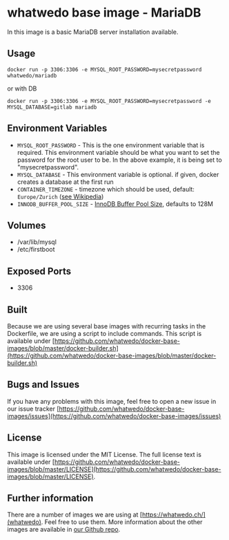 # whatwedo base image - MariaDB

In this image is a basic MariaDB server installation available.

## Usage

```
docker run -p 3306:3306 -e MYSQL_ROOT_PASSWORD=mysecretpassword whatwedo/mariadb
```

or with DB

```
docker run -p 3306:3306 -e MYSQL_ROOT_PASSWORD=mysecretpassword -e MYSQL_DATABASE=gitlab mariadb
```

## Environment Variables

* `MYSQL_ROOT_PASSWORD` - This is the one environment variable that is required. This environment variable should be what you want to set the password for the root user to be. In the above example, it is being set to "mysecretpassword".
* `MYSQL_DATABASE` - This environment variable is optional. if given, docker creates a database at the first run
* `CONTAINER_TIMEZONE` - timezone which should be used, default: `Europe/Zurich` ([see Wikipedia](https://en.wikipedia.org/wiki/List_of_tz_database_time_zones))
* `INNODB_BUFFER_POOL_SIZE` - [InnoDB Buffer Pool Size](https://mariadb.com/kb/en/mariadb/xtradbinnodb-server-system-variables/#innodb_buffer_pool_size), defaults to 128M

## Volumes

* /var/lib/mysql
* /etc/firstboot

## Exposed Ports

* 3306

## Built

Because we are using several base images with recurring tasks in the Dockerfile, we are using a script to include commands. This script is available under [https://github.com/whatwedo/docker-base-images/blob/master/docker-builder.sh](https://github.com/whatwedo/docker-base-images/blob/master/docker-builder.sh)

## Bugs and Issues

If you have any problems with this image, feel free to open a new issue in our issue tracker [https://github.com/whatwedo/docker-base-images/issues](https://github.com/whatwedo/docker-base-images/issues)

## License

This image is licensed under the MIT License. The full license text is available under [https://github.com/whatwedo/docker-base-images/blob/master/LICENSE](https://github.com/whatwedo/docker-base-images/blob/master/LICENSE).

## Further information

There are a number of images we are using at [https://whatwedo.ch/](whatwedo). Feel free to use them. More information about the other images are available in [our Github repo](https://github.com/whatwedo/docker-base-images).